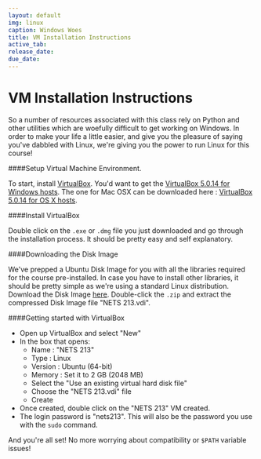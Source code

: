 ```yaml
---
layout: default
img: linux
caption: Windows Woes
title: VM Installation Instructions
active_tab: 
release_date: 
due_date: 
---
```


VM Installation Instructions
=============================================================

So a number of resources associated with this class rely on Python and other utilities which are woefully difficult to get working on Windows. In order to make your life a little easier, and give you the pleasure of saying you've dabbled with Linux, we're giving you the power to run Linux for this course!

####Setup Virtual Machine Environment.

To start, install [VirtualBox](https://www.virtualbox.org/wiki/Downloads). You'd want to get the [VirtualBox 5.0.14 for Windows hosts](http://download.virtualbox.org/virtualbox/5.0.14/VirtualBox-5.0.14-105127-Win.exe). The one for Mac OSX can be downloaded here : [VirtualBox 5.0.14 for OS X hosts](http://download.virtualbox.org/virtualbox/5.0.14/VirtualBox-5.0.14-105127-OSX.dmg).

####Install VirtualBox

Double click on the <code>.exe</code> or <code>.dmg</code> file you just downloaded and go through the installation process. It should be pretty easy and self explanatory.

####Downloading the Disk Image

We've prepped a Ubuntu Disk Image for you with all the libraries required for the course pre-installed. In case you have to install other libraries, it should be pretty simple as we're using a standard Linux distribution. Download the Disk Image [here](https://s3.amazonaws.com/nets213vm/NETS+213.vdi.zip). Double-click the <code>.zip</code> and extract the compressed Disk Image file "NETS 213.vdi".

####Getting started with VirtualBox
* Open up VirtualBox and select "New"
* In the box that opens:
	* Name : "NETS 213"
	* Type : Linux
	* Version : Ubuntu (64-bit)
	* Memory : Set it to 2 GB (2048 MB)
	* Select the "Use an existing virtual hard disk file"
	* Choose the "NETS 213.vdi" file
	* Create
* Once created, double click on the "NETS 213" VM created.
* The login password is "nets213". This will also be the password you use with the <code>sudo</code> command.

And you're all set! No more worrying about compatibility or <code>$PATH</code> variable issues!


